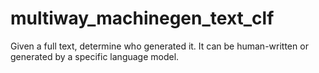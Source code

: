 # multiway_machinegen_text_clf
Given a full text, determine who generated it. It can be human-written or generated by a specific language model.
